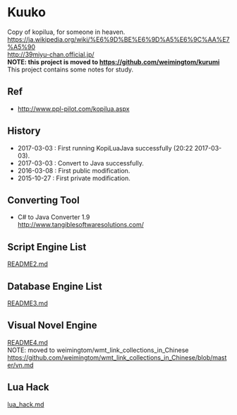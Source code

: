 # Kuuko
Copy of kopilua, for someone in heaven.  
https://ja.wikipedia.org/wiki/%E6%9D%BE%E6%9D%A5%E6%9C%AA%E7%A5%90  
http://39miyu-chan.official.jp/  
**NOTE: this project is moved to https://github.com/weimingtom/kurumi**  
This project contains some notes for study.  

## Ref  
* http://www.ppl-pilot.com/kopilua.aspx  

## History  
* 2017-03-03 : First running KopiLuaJava successfully (20:22 2017-03-03).  
* 2017-03-03 : Convert to Java successfully.  
* 2016-03-08 : First public modification.  
* 2015-10-27 : First private modification.  

## Converting Tool  
* C# to Java Converter 1.9  
http://www.tangiblesoftwaresolutions.com/  

## Script Engine List    
[README2.md](README2.md)  

## Database Engine List  
[README3.md](README3.md)  

## Visual Novel Engine  
[README4.md](README4.md)  
NOTE: moved to weimingtom/wmt_link_collections_in_Chinese  
https://github.com/weimingtom/wmt_link_collections_in_Chinese/blob/master/vn.md  

## Lua Hack     
[lua_hack.md](lua_hack.md)  
